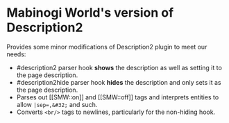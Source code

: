 # Mabinogi World's version of Description2 #

Provides some minor modifications of Description2 plugin to meet our needs:

* #description2 parser hook **shows** the description as well as setting it to the page description.
* #description2hide parser hook **hides** the description and only sets it as the page description.
* Parses out [[SMW::on]] and [[SMW::off]] tags and interprets entities to allow `|sep=,&#32;` and such.
* Converts `<br/>` tags to newlines, particularly for the non-hiding hook.

